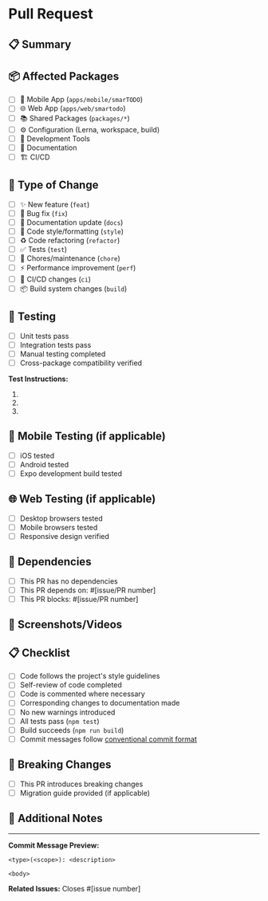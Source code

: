 # Pull Request

## 📋 Summary

<!-- Provide a brief description of the changes in this PR -->

## 📦 Affected Packages

<!-- Check all that apply -->

- [ ] 📱 Mobile App (`apps/mobile/smarTODO`)
- [ ] 🌐 Web App (`apps/web/smartodo`)
- [ ] 📚 Shared Packages (`packages/*`)
- [ ] ⚙️ Configuration (Lerna, workspace, build)
- [ ] 🔧 Development Tools
- [ ] 📖 Documentation
- [ ] 🏗️ CI/CD

## 🔄 Type of Change

<!-- Check the one that applies -->

- [ ] ✨ New feature (`feat`)
- [ ] 🐛 Bug fix (`fix`)
- [ ] 📝 Documentation update (`docs`)
- [ ] 🎨 Code style/formatting (`style`)
- [ ] ♻️ Code refactoring (`refactor`)
- [ ] ✅ Tests (`test`)
- [ ] 🔧 Chores/maintenance (`chore`)
- [ ] ⚡ Performance improvement (`perf`)
- [ ] 🚀 CI/CD changes (`ci`)
- [ ] 📦 Build system changes (`build`)

## 🧪 Testing

<!-- Describe how this change has been tested -->

- [ ] Unit tests pass
- [ ] Integration tests pass
- [ ] Manual testing completed
- [ ] Cross-package compatibility verified

**Test Instructions:**

<!-- Provide step-by-step instructions for testing this PR -->

1.
2.
3.

## 📱 Mobile Testing (if applicable)

- [ ] iOS tested
- [ ] Android tested
- [ ] Expo development build tested

## 🌐 Web Testing (if applicable)

- [ ] Desktop browsers tested
- [ ] Mobile browsers tested
- [ ] Responsive design verified

## 🔗 Dependencies

<!-- List any dependencies this PR has -->

- [ ] This PR has no dependencies
- [ ] This PR depends on: #[issue/PR number]
- [ ] This PR blocks: #[issue/PR number]

## 📸 Screenshots/Videos

<!-- Add screenshots or videos to help explain your changes -->

## 📋 Checklist

<!-- Ensure all items are checked before requesting review -->

- [ ] Code follows the project's style guidelines
- [ ] Self-review of code completed
- [ ] Code is commented where necessary
- [ ] Corresponding changes to documentation made
- [ ] No new warnings introduced
- [ ] All tests pass (`npm test`)
- [ ] Build succeeds (`npm run build`)
- [ ] Commit messages follow [conventional commit format](../.gitmessage)

## 🚨 Breaking Changes

<!-- If this introduces breaking changes, describe them here -->

- [ ] This PR introduces breaking changes
- [ ] Migration guide provided (if applicable)

## 📝 Additional Notes

<!-- Any additional information, context, or considerations -->

---

**Commit Message Preview:**

```
<type>(<scope>): <description>

<body>
```

**Related Issues:** Closes #[issue number]
